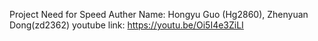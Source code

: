 Project Need for Speed
Auther Name: Hongyu Guo (Hg2860), Zhenyuan Dong(zd2362)
youtube link: https://youtu.be/Oi5I4e3ZiLI
